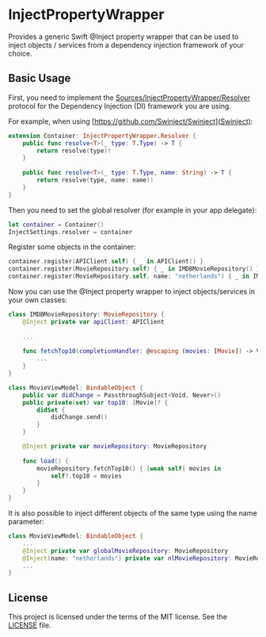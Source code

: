 # InjectPropertyWrapper

Provides a generic Swift @Inject property wrapper that can be used to inject objects / services from 
a dependency injection framework of your choice.

## Basic Usage

First, you need to implement the [Sources/InjectPropertyWrapper/Resolver](Resolver) protocol for
the Dependency Injection (DI) framework you are using.

For example, when using [https://github.com/Swinject/Swinject](Swinject):
```swift
extension Container: InjectPropertyWrapper.Resolver {
    public func resolve<T>(_ type: T.Type) -> T {
        return resolve(type)!
    }
    
    public func resolve<T>(_ type: T.Type, name: String) -> T {
        return resolve(type, name: name)!
    }
}
```

Then you need to set the global resolver (for example in your app delegate):
```swift
let container = Container()
InjectSettings.resolver = container
```

Register some objects in the container:
```swift
container.register(APIClient.self) { _ in APIClient() }
container.register(MovieRepository.self) { _ in IMDBMovieRepository() }
container.register(MovieRepository.self, name: "netherlands") { _ in IMDBMovieRepository("nl") }
```

Now you can use the @Inject property wrapper to inject objects/services in your own classes:
```swift
class IMDBMovieRepository: MovieRepository {
    @Inject private var apiClient: APIClient
    
    ...
    
    func fetchTop10(completionHandler: @escaping (movies: [Movie]) -> Void) {
        ...
    }
}

class MovieViewModel: BindableObject {
    public var didChange = PassthroughSubject<Void, Never>()
    public private(set) var top10: [Movie]? {
        didSet {
            didChange.send()    
        }
    }

    @Inject private var movieRepository: MovieRepository
    
    func load() {
        movieRepository.fetchTop10() { [weak self] movies in
            self?.top10 = movies
        }
    }
}
```

It is also possible to inject different objects of the same type using the name parameter:
```swift
class MovieViewModel: BindableObject {
    ...
    @Inject private var globalMovieRepository: MovieRepository
    @Inject(name: "netherlands") private var nlMovieRepository: MovieRepository
    ...
}
```

## License

This project is licensed under the terms of the MIT license. See the [LICENSE](LICENSE) file.
